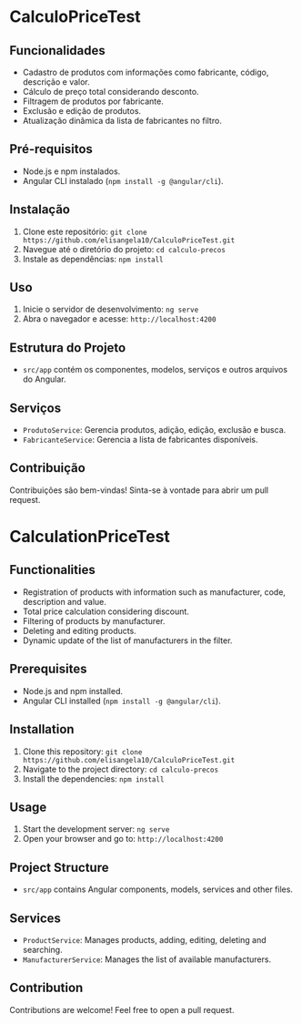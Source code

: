 # CalculoPriceTest

## Funcionalidades

- Cadastro de produtos com informações como fabricante, código, descrição e valor.
- Cálculo de preço total considerando desconto.
- Filtragem de produtos por fabricante.
- Exclusão e edição de produtos.
- Atualização dinâmica da lista de fabricantes no filtro.

## Pré-requisitos

- Node.js e npm instalados.
- Angular CLI instalado (`npm install -g @angular/cli`).

## Instalação

1. Clone este repositório: `git clone https://github.com/elisangela10/CalculoPriceTest.git`
2. Navegue até o diretório do projeto: `cd calculo-precos`
3. Instale as dependências: `npm install`

## Uso

1. Inicie o servidor de desenvolvimento: `ng serve`
2. Abra o navegador e acesse: `http://localhost:4200`

## Estrutura do Projeto

- `src/app` contém os componentes, modelos, serviços e outros arquivos do Angular.

## Serviços

- `ProdutoService`: Gerencia produtos, adição, edição, exclusão e busca.
- `FabricanteService`: Gerencia a lista de fabricantes disponíveis.

## Contribuição

Contribuições são bem-vindas! Sinta-se à vontade para abrir um pull request.



# CalculationPriceTest

## Functionalities

- Registration of products with information such as manufacturer, code, description and value.
- Total price calculation considering discount.
- Filtering of products by manufacturer.
- Deleting and editing products.
- Dynamic update of the list of manufacturers in the filter.

## Prerequisites

- Node.js and npm installed.
- Angular CLI installed (`npm install -g @angular/cli`).

## Installation

1. Clone this repository: `git clone https://github.com/elisangela10/CalculoPriceTest.git`
2. Navigate to the project directory: `cd calculo-precos`
3. Install the dependencies: `npm install`

## Usage

1. Start the development server: `ng serve`
2. Open your browser and go to: `http://localhost:4200`

## Project Structure

- `src/app` contains Angular components, models, services and other files.

## Services

- `ProductService`: Manages products, adding, editing, deleting and searching.
- `ManufacturerService`: Manages the list of available manufacturers.

## Contribution

Contributions are welcome! Feel free to open a pull request.

